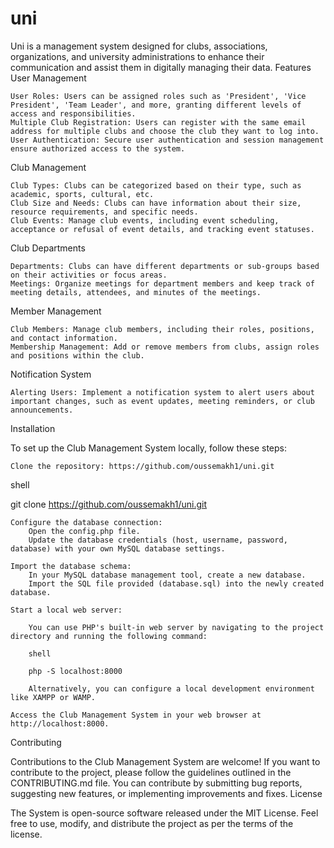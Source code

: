 # uni
Uni is a management system designed for clubs, associations, organizations, and university administrations to enhance their communication and assist them in digitally managing their data.
Features
User Management

    User Roles: Users can be assigned roles such as 'President', 'Vice President', 'Team Leader', and more, granting different levels of access and responsibilities.
    Multiple Club Registration: Users can register with the same email address for multiple clubs and choose the club they want to log into.
    User Authentication: Secure user authentication and session management ensure authorized access to the system.

Club Management

    Club Types: Clubs can be categorized based on their type, such as academic, sports, cultural, etc.
    Club Size and Needs: Clubs can have information about their size, resource requirements, and specific needs.
    Club Events: Manage club events, including event scheduling, acceptance or refusal of event details, and tracking event statuses.

Club Departments

    Departments: Clubs can have different departments or sub-groups based on their activities or focus areas.
    Meetings: Organize meetings for department members and keep track of meeting details, attendees, and minutes of the meetings.

Member Management

    Club Members: Manage club members, including their roles, positions, and contact information.
    Membership Management: Add or remove members from clubs, assign roles and positions within the club.

Notification System

    Alerting Users: Implement a notification system to alert users about important changes, such as event updates, meeting reminders, or club announcements.

Installation

To set up the Club Management System locally, follow these steps:

    Clone the repository: https://github.com/oussemakh1/uni.git

shell

git clone https://github.com/oussemakh1/uni.git

    Configure the database connection:
        Open the config.php file.
        Update the database credentials (host, username, password, database) with your own MySQL database settings.

    Import the database schema:
        In your MySQL database management tool, create a new database.
        Import the SQL file provided (database.sql) into the newly created database.

    Start a local web server:

        You can use PHP's built-in web server by navigating to the project directory and running the following command:

        shell

        php -S localhost:8000

        Alternatively, you can configure a local development environment like XAMPP or WAMP.

    Access the Club Management System in your web browser at http://localhost:8000.

Contributing

Contributions to the Club Management System are welcome! If you want to contribute to the project, please follow the guidelines outlined in the CONTRIBUTING.md file. You can contribute by submitting bug reports, suggesting new features, or implementing improvements and fixes.
License

The  System is open-source software released under the MIT License. Feel free to use, modify, and distribute the project as per the terms of the license.
